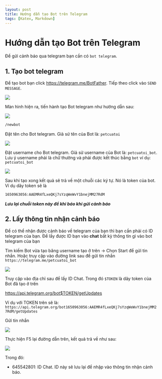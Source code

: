 ```yaml
---
layout: post
title: Hướng dẫn tạo Bot trên Telegram
tags: [Katex, Markdown]
---
```



# Hướng dẫn tạo Bot trên Telegram

Để gửi cảnh báo qua telegram bạn cần có  `bot telegram`.

## 1. Tạo bot telegram

Để tạo bot bạn click https://telegram.me/BotFather. Tiếp theo click vào `SEND MESSAGE`.

<img src=https://i.imgur.com/BGuj7iz.png>

Màn hình hiện ra, tiến hành tạo Bot telegram như hướng dẫn sau:

<img src=https://i.imgur.com/cvK73Ws.png>

```sh
/newbot
```
Đặt tên cho Bot telegram. Giả sử tên của Bot là: `petcuatoi`

<img src=https://i.imgur.com/rfkJQj5.png>

Đặt username cho Bot telegram. Giả sử username của Bot là: `petcuatoi_bot`. Lưu ý username phải là chữ thường và phải được kết thúc bằng `bot` ví dụ: `petcuatoi_bot`

<img src=https://i.imgur.com/MdK9FaP.png>

Sau khi tạo xong kết quả sẽ trả về một chuỗi các ký tự. Nó là token của bot. Ví dụ dãy token sẽ là
```sh
1650963056:AAEMR4fLxeQKj7sYzqWeWvY1bnejMM27RdM
```

***Lưu lại chuỗi token này để khi báo khi gửi cảnh báo***

## 2. Lấy thông tin nhận cảnh báo

Để có thể nhận được cảnh báo về telegram của bạn thì bạn cần phải có ID telegram của bạn. Để lấy được ID bạn vào **chat** bất kỳ thông tin gì vào bot telegram của bạn

Tìm kiếm Bot vừa tạo băng username tạo ở trên -> Chọn Start để gửi tin nhắn. Hoặc truy cập vào đường link sau để gửi tin nhắn `https://telegram.me/petcuatoi_bot`

<img src=https://i.imgur.com/z7wWHaj.png>

Truy cập vào địa chỉ sau để lấy ID Chat. Trong đó `$TOKEN` là dãy token của Bot đã tạo ở trên

https://api.telegram.org/bot$TOKEN/getUpdates

Ví dụ với TOKEN trên sẽ là: `https://api.telegram.org/bot1650963056:AAEMR4fLxeQKj7sYzqWeWvY1bnejMM27RdM/getUpdates`

Gửi tin nhắn

<img src=https://i.imgur.com/WArJCRl.png>

Thực hiện F5 lại đường dẫn trên, kết quả trả về như sau:

<img src=https://i.imgur.com/UutTozP.png>

Trong đó:
- 645542801: ID Chat. ID này sẽ lưu lại để nhập vào thông tin nhận cảnh báo.
